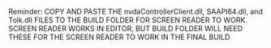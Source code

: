 Reminder: COPY AND PASTE THE nvdaControllerClient.dll, SAAPI64.dll, and Tolk.dll FILES TO THE BUILD FOLDER FOR SCREEN READER TO WORK. SCREEN READER WORKS IN EDITOR, BUT BUILD FOLDER WILL NEED THESE FOR THE SCREEN READER TO WORK IN THE FINAL BUILD
